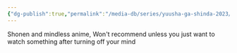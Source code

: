```yaml
---
{"dg-publish":true,"permalink":"/media-db/series/yuusha-ga-shinda-2023/","title":"Yuusha ga Shinda!","tags":["mediaDB/tv/series"],"noteIcon":""}
---
```


Shonen and mindless anime, Won't recommend unless you just want to watch something after turning off your mind